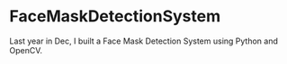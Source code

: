 # FaceMaskDetectionSystem
Last year in Dec, I built a Face Mask Detection System using Python and OpenCV. 
